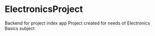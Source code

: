 # ElectronicsProject
Backend for project index app
Project created for needs of Electronics Basics subject
